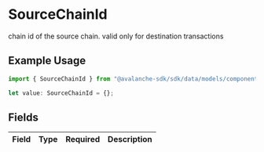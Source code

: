# SourceChainId

chain id of the source chain. valid only for destination transactions

## Example Usage

```typescript
import { SourceChainId } from "@avalanche-sdk/sdk/data/models/components";

let value: SourceChainId = {};
```

## Fields

| Field       | Type        | Required    | Description |
| ----------- | ----------- | ----------- | ----------- |